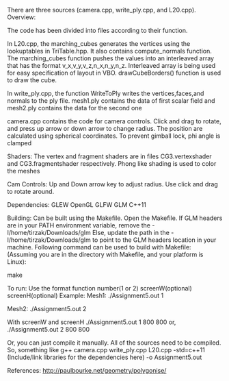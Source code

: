 

There are three sources (camera.cpp, write_ply.cpp, and L20.cpp). 
Overview:

The code has been divided into files according to their function. 

In L20.cpp, the marching_cubes generates the vertices using the lookuptables in TriTable.hpp. It also contains compute_normals function. The marching_cubes function pushes the values into an interleaved array
that has the format v_x,v_y,v_z,n_x,n_y,n_z. Interleaved array is being used for easy specification of layout in VBO.
drawCubeBorders() function is used to draw the cube.


In write_ply.cpp, the function WriteToPly writes the vertices,faces,and normals to the ply file. mesh1.ply contains the data of first scalar field and mesh2.ply contains the data for the second one

camera.cpp contains the code for camera controls. Click and drag to rotate, and press up arrow or down arrow to change radius. The position are calculated using spherical coordinates. To prevent gimball lock, phi angle is clamped

Shaders: 
The vertex and fragment shaders are in files CG3.vertexshader and CG3.fragmentshader respectively. Phong like shading is used to color the meshes

Cam Controls:
Up and Down arrow key to adjust radius. Use click and drag to rotate around.


Dependencies:
GLEW 
OpenGL 
GLFW 
GLM
C++11

Building:
Can be built using the Makefile.
Open the Makefile. If GLM headers are in your PATH environment variable, remove the -I/home/tirzak/Downloads/glm
Else, update the path in the -I/home/tirzak/Downloads/glm to point to the GLM headers location in your machine.
Following command can be used to build with Makefile: (Assuming you are in the directory with Makefile, and your platform is Linux):

make


To run:
Use the format function number(1 or 2) screenW(optional) screenH(optional)
Example:
Mesh1: 
./Assignment5.out 1

Mesh2: 
./Assignment5.out 2

With screenW and screenH
./Assignment5.out 1 800 800
or,
./Assignment5.out 2 800 800

Or, you can just compile it manually. All of the sources need to be compiled. So, something like 
g++ camera.cpp write_ply.cpp L20.cpp -std=c++11 (Include/link libraries for the dependencies here) -o Assignment5.out


References:
http://paulbourke.net/geometry/polygonise/